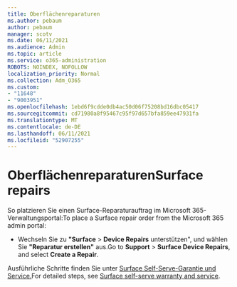 ```yaml
---
title: Oberflächenreparaturen
ms.author: pebaum
author: pebaum
manager: scotv
ms.date: 06/11/2021
ms.audience: Admin
ms.topic: article
ms.service: o365-administration
ROBOTS: NOINDEX, NOFOLLOW
localization_priority: Normal
ms.collection: Adm_O365
ms.custom:
- "11648"
- "9003951"
ms.openlocfilehash: 1ebd6f9cdde0db4ac50d06f75208bd16dbc05417
ms.sourcegitcommit: cd71980a8f95467c95f97d657bfa859ee47931fa
ms.translationtype: MT
ms.contentlocale: de-DE
ms.lasthandoff: 06/11/2021
ms.locfileid: "52907255"
---
```

# <a name="surface-repairs"></a><span data-ttu-id="a0cf7-102">Oberflächenreparaturen</span><span class="sxs-lookup"><span data-stu-id="a0cf7-102">Surface repairs</span></span>

<span data-ttu-id="a0cf7-103">So platzieren Sie einen Surface-Reparaturauftrag im Microsoft 365-Verwaltungsportal:</span><span class="sxs-lookup"><span data-stu-id="a0cf7-103">To place a Surface repair order from the Microsoft 365 admin portal:</span></span>

- <span data-ttu-id="a0cf7-104">Wechseln Sie zu **"Surface**  >  **Device Repairs** unterstützen", und wählen Sie **"Reparatur erstellen"** aus.</span><span class="sxs-lookup"><span data-stu-id="a0cf7-104">Go to **Support** > **Surface Device Repairs**, and select **Create a Repair**.</span></span> 

<span data-ttu-id="a0cf7-105">Ausführliche Schritte finden Sie unter [Surface Self-Serve-Garantie und Service.](/surface/self-serve-warranty-service)</span><span class="sxs-lookup"><span data-stu-id="a0cf7-105">For detailed steps, see [Surface self-serve warranty and service](/surface/self-serve-warranty-service).</span></span>